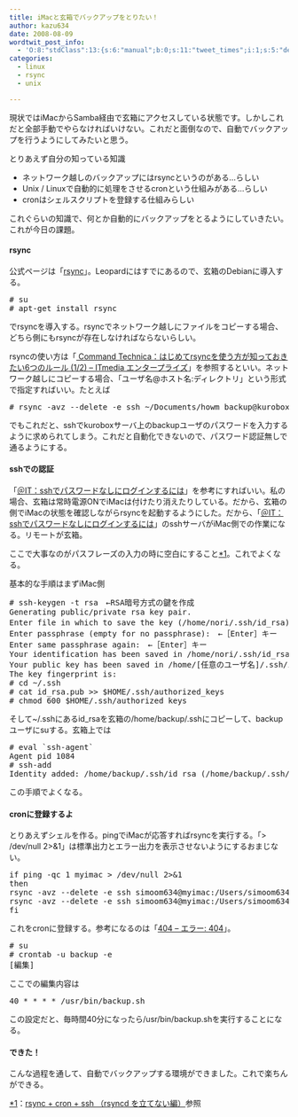 ```yaml
---
title: iMacと玄箱でバックアップをとりたい！
author: kazu634
date: 2008-08-09
wordtwit_post_info:
  - 'O:8:"stdClass":13:{s:6:"manual";b:0;s:11:"tweet_times";i:1;s:5:"delay";i:0;s:7:"enabled";i:1;s:10:"separation";s:2:"60";s:7:"version";s:3:"3.7";s:14:"tweet_template";b:0;s:6:"status";i:2;s:6:"result";a:0:{}s:13:"tweet_counter";i:2;s:13:"tweet_log_ids";a:1:{i:0;i:4201;}s:9:"hash_tags";a:0:{}s:8:"accounts";a:1:{i:0;s:7:"kazu634";}}'
categories:
  - linux
  - rsync
  - unix

---
```

<div class="section">
<p>
    現状ではiMacからSamba経由で玄箱にアクセスしている状態です。しかしこれだと全部手動でやらなければいけない。これだと面倒なので、自動でバックアップを行うようにしてみたいと思う。
</p>
  
<p>
    とりあえず自分の知っている知識
</p>
  
<ul>
<li>
      ネットワーク越しのバックアップにはrsyncというのがある…らしい
</li>
<li>
      Unix / Linuxで自動的に処理をさせるcronという仕組みがある…らしい
</li>
<li>
      cronはシェルスクリプトを登録する仕組みらしい
</li>
</ul>
  
<p>
    これぐらいの知識で、何とか自動的にバックアップをとるようにしていきたい。これが今日の課題。
</p>
  
<h4>
    rsync
</h4>
  
<p>
    公式ページは「<a href="http://www.infoscience.co.jp/technical/rsync/index.html" onclick="__gaTracker('send', 'event', 'outbound-article', 'http://www.infoscience.co.jp/technical/rsync/index.html', 'rsync');" target="_blank">rsync</a>」。Leopardにはすでにあるので、玄箱のDebianに導入する。
</p>
  
<pre>
# su
# apt-get install rsync
</pre>
  
<p>
    でrsyncを導入する。rsyncでネットワーク越しにファイルをコピーする場合、どちら側にもrsyncが存在しなければならないらしい。
</p>
  
<p>
    rsyncの使い方は「<a href="http://www.itmedia.co.jp/enterprise/articles/0804/21/news013.html" onclick="__gaTracker('send', 'event', 'outbound-article', 'http://www.itmedia.co.jp/enterprise/articles/0804/21/news013.html', ' Command Technica：はじめてrsyncを使う方が知っておきたい6つのルール (1/2) &#8211; ITmedia エンタープライズ');" target="_blank"> Command Technica：はじめてrsyncを使う方が知っておきたい6つのルール (1/2) &#8211; ITmedia エンタープライズ</a>」を参照するといい。ネットワーク越しにコピーする場合、「ユーザ名@ホスト名:ディレクトリ」という形式で指定すればいい。たとえば
</p>
  
<pre>
# rsync -avz --delete -e ssh ~/Documents/howm backup@kurobox:/home/backup
</pre>
  
<p>
    でもこれだと、sshでkuroboxサーバ上のbackupユーザのパスワードを入力するように求められてしまう。これだと自動化できないので、パスワード認証無しで通るようにする。
</p>
  
<h4>
    sshでの認証
</h4>
  
<p>
    「<a href="http://www.atmarkit.co.jp/flinux/rensai/linuxtips/447nonpassh.html" onclick="__gaTracker('send', 'event', 'outbound-article', 'http://www.atmarkit.co.jp/flinux/rensai/linuxtips/447nonpassh.html', '＠IT：sshでパスワードなしにログインするには');" target="_blank">＠IT：sshでパスワードなしにログインするには</a>」を参考にすればいい。私の場合、玄箱は常時電源ONでiMacは付けたり消えたりしている。だから、玄箱の側でiMacの状態を確認しながらrsyncを起動するようにした。だから、「<a href="http://www.atmarkit.co.jp/flinux/rensai/linuxtips/447nonpassh.html" onclick="__gaTracker('send', 'event', 'outbound-article', 'http://www.atmarkit.co.jp/flinux/rensai/linuxtips/447nonpassh.html', '＠IT：sshでパスワードなしにログインするには');" target="_blank">＠IT：sshでパスワードなしにログインするには</a>」のsshサーバがiMac側での作業になる。リモートが玄箱。
</p>
  
<p>
    ここで大事なのがパスフレーズの入力の時に空白にすること<span class="footnote"><a href="/sirocco634/#f1" name="fn1" title="[http://www2s.biglobe.ne.jp/~nuts/labo/inti/cron-rsync-ssh-nodaemon.html:title]参照">*1</a></span>。これでよくなる。
</p>
  
<p>
    基本的な手順はまずiMac側
</p>
  
<pre>
# ssh-keygen -t rsa　←RSA暗号方式の鍵を作成
Generating public/private rsa key pair.
Enter file in which to save the key (/home/nori/.ssh/id_rsa):　←［Enter］キー
Enter passphrase (empty for no passphrase):　←［Enter］キー
Enter same passphrase again:　←［Enter］キー
Your identification has been saved in /home/nori/.ssh/id_rsa.
Your public key has been saved in /home/&#91;任意のユーザ名]/.ssh/id_rsa.pub.
The key fingerprint is:
# cd ~/.ssh
# cat id_rsa.pub &#62;&#62; $HOME/.ssh/authorized_keys
# chmod 600 $HOME/.ssh/authorized_keys
</pre>
  
<p>
    そして~/.sshにあるid_rsaを玄箱の/home/backup/.sshにコピーして、backupユーザにsuする。玄箱上では
</p>
  
<pre>
# eval `ssh-agent`
Agent pid 1084
# ssh-add
Identity added: /home/backup/.ssh/id_rsa (/home/backup/.ssh/id_rsa)
</pre>
  
<p>
    この手順でよくなる。
</p>
  
<h4>
    cronに登録するよ
</h4>
  
<p>
    とりあえずシェルを作る。pingでiMacが応答すればrsyncを実行する。「> /dev/null 2>&1」は標準出力とエラー出力を表示させないようにするおまじない。
</p>
  
<pre>
if ping -qc 1 myimac &#62; /dev/null 2&#62;&#38;1
then
rsync -avz --delete -e ssh simoom634@myimac:/Users/simoom634/Documents/howm /home/backup &#62; /dev/null 2&#62;&#38;1
rsync -avz --delete -e ssh simoom634@myimac:/Users/simoom634/Documents/hatena /home/backup &#62; /dev/null 2&#62;&#38;1
fi
</pre>
  
<p>
    これをcronに登録する。参考になるのは「<a href="http://www.linux.or.jp/JM/html/cron/man5/crontab.5.html" onclick="__gaTracker('send', 'event', 'outbound-article', 'http://www.linux.or.jp/JM/html/cron/man5/crontab.5.html', '404 &#8211; エラー: 404');" target="_blank">404 &#8211; エラー: 404</a>」。
</p>
  
<pre>
# su
# crontab -u backup -e
&#91;編集]
</pre>
  
<p>
    ここでの編集内容は
</p>
  
<pre>
40 &#42; &#42; &#42; &#42; /usr/bin/backup.sh
</pre>
  
<p>
    この設定だと、毎時間40分になったら/usr/bin/backup.shを実行することになる。
</p>
  
<h4>
    できた！
</h4>
  
<p>
    こんな過程を通して、自動でバックアップする環境ができました。これで楽ちんができる。
</p>
</div>

<div class="footnote">
<p class="footnote">
<a href="/sirocco634/#fn1" name="f1">*1</a>：<a href="http://www2s.biglobe.ne.jp/~nuts/labo/inti/cron-rsync-ssh-nodaemon.html" onclick="__gaTracker('send', 'event', 'outbound-article', 'http://www2s.biglobe.ne.jp/~nuts/labo/inti/cron-rsync-ssh-nodaemon.html', 'rsync + cron + ssh （rsyncd を立てない編）');" target="_blank">rsync + cron + ssh （rsyncd を立てない編）</a>参照
</p>
</div>
